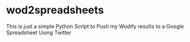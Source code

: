 # wod2spreadsheets
This is just a simple Python Script to Push my Wodify results to a Google Spreadsheet Using Twitter
